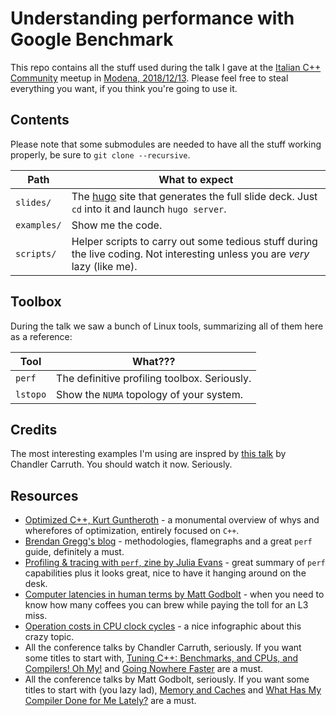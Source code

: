 # Understanding performance with Google Benchmark

This repo contains all the stuff used during the talk I gave at the [Italian C++ Community](https://www.italiancpp.org/) meetup in [Modena, 2018/12/13](https://www.italiancpp.org/event/meetup-dicembre2018/). Please feel free to steal everything you want, if you think you're going to use it.

## Contents

Please note that some submodules are needed to have all the stuff working properly, be sure to `git clone --recursive`.

| Path        | What to expect                                                                                                                 |
| ----------- | ------------------------------------------------------------------------------------------------------------------------------ |
| `slides/`   | The [hugo](https://gohugo.io/) site that generates the full slide deck. Just `cd` into it and launch `hugo server`. |
| `examples/` | Show me the code. |
| `scripts/`  | Helper scripts to carry out some tedious stuff during the live coding. Not interesting unless you are *very* lazy (like me). |

## Toolbox

During the talk we saw a bunch of Linux tools, summarizing all of them here as a reference:

| Tool     | What???                                      |
|----------|----------------------------------------------|
| `perf`   | The definitive profiling toolbox. Seriously. |
| `lstopo` | Show the `NUMA` topology of your system.     |

## Credits

The most interesting examples I'm using are inspred by [this talk](https://youtu.be/nXaxk27zwlk) by Chandler Carruth. You should watch it now. Seriously.

## Resources

* [Optimized C++, Kurt Guntheroth](http://shop.oreilly.com/product/0636920038030.do) - a monumental overview of whys and wherefores of optimization, entirely focused on `C++`.
* [Brendan Gregg's blog](http://www.brendangregg.com) - methodologies, flamegraphs and a great `perf` guide, definitely a must.
* [Profiling & tracing with `perf`, zine by Julia Evans](https://jvns.ca/blog/2018/04/16/new-perf-zine/) - great summary of `perf` capabilities plus it looks great, nice to have it hanging around on the desk.
* [Computer latencies in human terms by Matt Godbolt](https://docs.google.com/presentation/d/17ggR5-2ujJ4VMOGgaWC593d-QU-m0BQVFUMm7UtmJw4) - when you need to know how many coffees you can brew while paying the toll for an L3 miss.
* [Operation costs in CPU clock cycles](http://ithare.com/infographics-operation-costs-in-cpu-clock-cycles/) - a nice infographic about this crazy topic.
* All the conference talks by Chandler Carruth, seriously. If you want some titles to start with, [Tuning C++: Benchmarks, and CPUs, and Compilers! Oh My!](https://youtu.be/nXaxk27zwlk) and [Going Nowhere Faster](https://youtu.be/2EWejmkKlxs) are a must.
* All the conference talks by Matt Godbolt, seriously. If you want some titles to start with (you lazy lad), [Memory and Caches](https://youtu.be/vDns3Um39l0) and [What Has My Compiler Done for Me Lately?](https://youtu.be/bSkpMdDe4g4) are a must.
